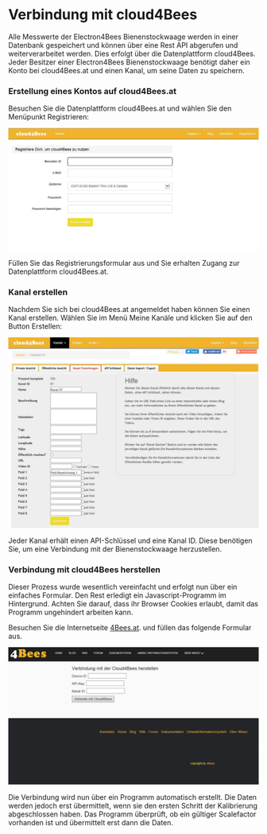 # Verbindung mit cloud4Bees [](id=verbindung-mit-cloud4bees)

Alle Messwerte der Electron4Bees Bienenstockwaage werden in einer Datenbank gespeichert und können über eine Rest API abgerufen und weiterverarbeitet werden.
Dies erfolgt über die Datenplattform cloud4Bees. Jeder Besitzer einer Electron4Bees Bienenstockwaage benötigt daher ein Konto bei cloud4Bees.at und einen Kanal, um seine Daten zu speichern.

### Erstellung eines Kontos auf cloud4Bees.at

Besuchen Sie die Datenplattform cloud4Bees.at und wählen Sie den Menüpunkt Registrieren:

![Registrierung bei cloud4Bees](../images/cloud4Bees-Registrierung.JPG)

Füllen Sie das Registrierungsformular aus und Sie erhalten Zugang zur Datenplattform cloud4Bees.at.


### Kanal erstellen

Nachdem Sie sich bei cloud4Bees.at angemeldet haben können Sie einen Kanal erstellen. Wählen Sie im Menü Meine Kanäle und klicken Sie auf den Button Erstellen:

![Kanal erstelen bei cloud4Bees](../images/cloud4Bees-Kanal-erstellen.JPG)

Jeder Kanal erhält einen API-Schlüssel und eine Kanal ID. Diese benötigen Sie, um eine Verbindung mit der Bienenstockwaage herzustellen.

### Verbindung mit cloud4Bees herstellen

Dieser Prozess wurde wesentlich vereinfacht und erfolgt nun über ein einfaches Formular. Den Rest erledigt ein Javascript-Programm im Hintergrund. Achten Sie darauf, dass ihr Browser Cookies erlaubt, damit das Programm ungehindert arbeiten kann.

Besuchen Sie die Internetseite  [4Bees.at](https://www.4bees.at/web/guest/cloud4bees). und füllen das folgende Formular aus.

![cloud4Bees - Verbindung herstellen](../images/cloud4Bees-Verbindung-herstellen.JPG)

Die Verbindung wird nun über ein Programm automatisch erstellt. Die Daten werden jedoch erst übermittelt, wenn sie den ersten Schritt der Kalibrierung abgeschlossen haben. Das Programm überprüft, ob ein gültiger Scalefactor vorhanden ist und übermittelt erst dann die Daten.
